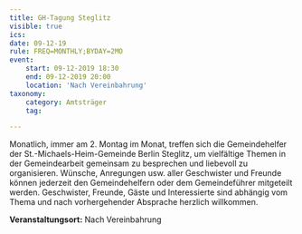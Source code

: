 ```yaml
---
title: GH-Tagung Steglitz
visible: true
ics: 
date: 09-12-19
rule: FREQ=MONTHLY;BYDAY=2MO
event:
	start: 09-12-2019 18:30
	end: 09-12-2019 20:00
	location: 'Nach Vereinbahrung'
taxonomy:
	category: Amtsträger
	tag: 

---
```

Monatlich, immer am 2. Montag im Monat, treffen sich die Gemeindehelfer der St.-Michaels-Heim-Gemeinde Berlin Steglitz, um vielfältige Themen in der Gemeindearbeit gemeinsam zu besprechen und liebevoll zu organisieren. Wünsche, Anregungen usw. aller Geschwister und Freunde können jederzeit den Gemeindehelfern oder dem Gemeindeführer mitgeteilt werden. Geschwister, Freunde, Gäste und Interessierte sind abhängig vom Thema und nach vorhergehender Absprache herzlich willkommen.


**Veranstaltungsort:** Nach Vereinbahrung


